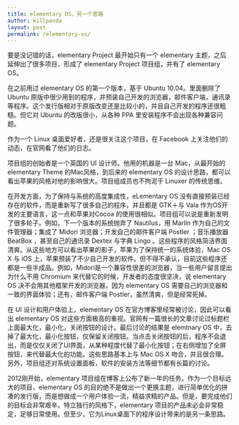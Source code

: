 ```yaml
---
title: elementary OS，另一个思路
author: killpanda
layout: post
permalink: /elementary-os/
---
```


要是没记错的话，elementary Project 最开始只有一个 elementary 主题，之后延伸出了很多项目，形成了 elementary Project 项目组，并有了 elementary OS。

在之前用过 elementary OS 的第一个版本，基于 Ubuntu 10.04。里面删除了 Ubuntu 原版中很少用到的程序，并预装自己开发的浏览器，邮件客户端，通讯录等程序。这个发行版相对于原版改变还是比较小的，并且自己开发的程序还很粗糙。但它对 Ubuntu 的改版很小，从各种 PPA 里安装程序不会出现各种兼容问题。

作为一个 Linux 桌面爱好者，还是很关注这个项目，在 Facebook 上关注他们的动态，在官网看了他们的日志。

项目组的创始者是一个英国的 UI 设计师。他用的机器是一台 Mac，从最开始的 elementary Theme 的Mac风格，到后来的 elementary OS 的设计思路，都可以看出苹果的风格对他的影响很大。项目组成员也不拘泥于 Linuxer 的传统思维。

在开发方面，为了保持与系统的高度集成性，eLementary OS 没有直接预装已经存在的软件，而是重新写了很多自己的程序，并且都是 GTK＋与 Vala 作为OS开发的主要语言，这一点和苹果对Cocoa 的使用很相似。项目组可以说是重新发明了很多轮子。例如，下一个版本的系统抛弃了 Nautilus，用 Marlin 作为自己的文件管理器；集成了 Midori 浏览器；开发自己的邮件客户端 Postler ；音乐播放器 BeatBox ，甚至自己的通讯录 Dextex 与字典 Lingo 。这些程序的风格简洁界面清爽。从这些地方可以看出苹果的影子，苹果为了保持统一的系统体验，Mac OS X 与 iOS 上，苹果预装了不少自己开发的软件。但不得不承认，目前这些程序还都是一些半成品。例如，Midori是一个兼容性很差的浏览器，当一些用户留言提出为什么不用 Chromium 来代替它的时候，开发者的态度很坚决，说 elementary OS 决不会用其他框架开发的浏览器，因为 elementary OS 需要自己的浏览器和一致的界面体验；还有，邮件客户端 Postler，虽然清爽，但是经常死掉。

在 UI 设计和用户体验上，elementary OS 在官方博客里经常被讨论，因此可以看出 elementary OS 对这些方面极高的重视。官网有一篇很长的文章讨论过标题栏上面最大化，最小化，关闭按钮的设计。最后讨论的结果是 elemtnary OS 中，去掉了最大化，最小化按钮，仅保留关闭按钮。当点击关闭按钮的后，程序不会退出，而是仅仅关闭了UI界面，从某种程度代替了最小化按钮；在右侧增加了全屏按钮，来代替最大化的功能。这些思路基本上与 Mac OS X 吻合，并且很合理。另外，项目组还对系统设置面板，软件的安装方法等细节都有长篇的讨论。

2012刚开始，elementary 项目组在博客上公布了新一年的任务。作为一个目标远大的项目，elementary OS 的目的绝不是做出一个更换主题，进行简单优化的拼凑的发行版，而是想做成一个用户体验一流，精益求精的产品。但是，要完成他们的目标会非常艰辛。特立独行的风格下，elementary 项目的产品未必会非常稳定，足够日常使用。但至少，它为Linux桌面下的程序设计带来的是另一条思路。